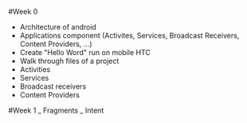 #Week 0
- Architecture of android
- Applications component (Activites, Services, Broadcast Receivers, Content Providers, ...)
- Create "Hello Word" run on mobile HTC
- Walk through files of a project
- Activities
- Services
- Broadcast receivers
- Content Providers

#Week 1
_ Fragments
_ Intent
